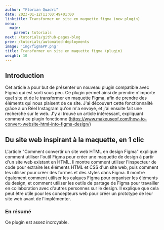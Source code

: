 ```yaml
---
author: "Florian Quadri"
date: 2023-01-12T11:00:49+01:00
linktitle: Transformer un site en maquette figma (new plugin)
menu:
  main:
    parent: tutorials
next: /tutorials/github-pages-blog
prev: /tutorials/automated-deployments
image: 'img/figmaPP.png'
title: Transformer un site en maquette figma (plugin)
weight: 10
---
```



## Introduction

Cet article a pour but de présenter un nouveau plugin compatible avec Figma qui est sorti sous peu. Ce plugin permet ainsi de prendre n'importe quel site et de le transformer en maquette Figma, afin de prendre des éléments qui nous plaisent de ce site. J'ai découvert cette fonctionnalité grâce à un Réel Instagram qu'on m'a envoyé, et j'ai ensuite fait une recherche sur le web. J'y ai trouvé un article intéressant, expliquant comment ce plugin fonctionne (https://www.makeuseof.com/how-to-convert-website-html-into-figma-design/)

## Du site web inspirant à la maquette, en 1 clic

L'article "Comment convertir un site web HTML en design Figma" explique comment utiliser l'outil Figma pour créer une maquette de design à partir d'un site web existant en HTML. Il montre comment utiliser l'inspecteur de code pour extraire les éléments HTML et CSS d'un site web, puis comment les utiliser pour créer des formes et des styles dans Figma. Il montre également comment utiliser les calques Figma pour organiser les éléments du design, et comment utiliser les outils de partage de Figma pour travailler en collaboration avec d'autres personnes sur le design. Il explique que cela peut être utile pour les concepteurs web pour créer un prototype de leur site web avant de l'implémenter.


### En résumé

Ce plugin est assez incroyable.

